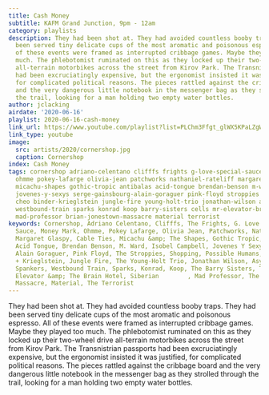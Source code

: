 ```yaml
---
title: Cash Money
subtitle: KAFM Grand Junction, 9pm - 12am
category: playlists
description: They had been shot at. They had avoided countless booby traps. They had
  been served tiny delicate cups of the most aromatic and poisonous espresso. All
  of these events were framed as interrupted cribbage games. Maybe they played too
  much. The phlebotomist ruminated on this as they locked up their two-wheel drive
  all-terrain motorbikes across the street from Kirov Park. The Transnistrian passports
  had been excruciatingly expensive, but the ergonomist insisted it was justified,
  for complicated political reasons. The pieces rattled against the cribbage board
  and the very dangerous little notebook in the messenger bag as they strolled through
  the trail, looking for a man holding two empty water bottles.
author: jclacking
airdate: '2020-06-16'
playlist: 2020-06-16-cash-money
link_url: https://www.youtube.com/playlist?list=PLChm3Ffgt_glWX5KPaLZgWRk3zkmNGcpM
link_type: youtube
image:
  src: artists/2020/cornershop.jpg
  caption: Cornershop
index: Cash Money
tags: cornershop adriano-celentano clifffs frights g-love-special-sauce money-mark
  ohmme pokey-lafarge olivia-jean patchworks nathaniel-rateliff margaret-glaspy cable-ties
  micachu-shapes gothic-tropic antibalas acid-tongue brendan-benson m-ward isobel-campbell
  jovenes-y-sexys serge-gainsbourg-alain-goraguer pink-floyd stroppies shopping possible-humans
  cheo binder-krieglstein jungle-fire young-holt-trio jonathan-wilson asylum-street-spankers
  westbound-train sparks konrad koop barry-sisters cells mr-elevator-brain-hotel siberian
  mad-professor brian-jonestown-massacre material terrorist
keywords: Cornershop, Adriano Celentano, Clifffs, The Frights, G. Love &amp; Special
  Sauce, Money Mark, Ohmme, Pokey Lafarge, Olivia Jean, Patchworks, Nathaniel Rateliff,
  Margaret Glaspy, Cable Ties, Micachu &amp; The Shapes, Gothic Tropic, Antibalas,
  Acid Tongue, Brendan Benson, M. Ward, Isobel Campbell, Jovenes Y Sexys, Serge Gainsbourg,
  Alain Goraguer, Pink Floyd, The Stroppies, Shopping, Possible Humans, Cheo, Binder
  + Krieglstein, Jungle Fire, The Young-Holt Trio, Jonathan Wilson, Asylum Street
  Spankers, Westbound Train, Sparks, Konrad, Koop, The Barry Sisters, The Cells, Mr.
  Elevator &amp; The Brain Hotel, Siberian        , Mad Professor, The Brian Jonestown
  Massacre, Material, The Terrorist
---
```

They had been shot at. They had avoided countless booby traps. They had been served tiny delicate cups of the most aromatic and poisonous espresso. All of these events were framed as interrupted cribbage games. Maybe they played too much. The phlebotomist ruminated on this as they locked up their two-wheel drive all-terrain motorbikes across the street from Kirov Park. The Transnistrian passports had been excruciatingly expensive, but the ergonomist insisted it was justified, for complicated political reasons. The pieces rattled against the cribbage board and the very dangerous little notebook in the messenger bag as they strolled through the trail, looking for a man holding two empty water bottles.
